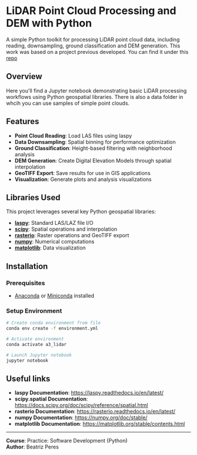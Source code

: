 # LiDAR Point Cloud Processing and DEM with Python

A simple Python toolkit for processing LiDAR point cloud data, including reading, downsampling, ground classification and DEM generation. This work was based on a project previous developed. You can find it under this [repo](https://github.com/beatrizbsperes/LiDARClassification)

## Overview

Here you'll find a Jupyter notebook demonstrating basic LiDAR processing workflows using Python geospatial libraries. There is also a data folder in whcih you can use samples of simple point clouds.

## Features

- **Point Cloud Reading**: Load LAS files using laspy
- **Data Downsampling**: Spatial binning for performance optimization
- **Ground Classification**: Height-based filtering with neighborhood analysis
- **DEM Generation**: Create Digital Elevation Models through spatial interpolation
- **GeoTIFF Export**: Save results for use in GIS applications
- **Visualization**: Generate plots and analysis visualizations

## Libraries Used

This project leverages several key Python geospatial libraries:

- **[laspy](https://laspy.readthedocs.io/en/latest/)**: Standard LAS/LAZ file I/O
- **[scipy](https://docs.scipy.org/doc/scipy/reference/spatial.html)**: Spatial operations and interpolation
- **[rasterio](https://rasterio.readthedocs.io/en/latest/)**: Raster operations and GeoTIFF export
- **[numpy](https://numpy.org/doc/stable/)**: Numerical computations
- **[matplotlib](https://matplotlib.org/stable/contents.html)**: Data visualization

## Installation

### Prerequisites
- [Anaconda](https://www.anaconda.com/products/distribution) or [Miniconda](https://docs.conda.io/en/latest/miniconda.html) installed

### Setup Environment

```bash
# Create conda environment from file
conda env create -f environment.yml

# Activate environment
conda activate a3_lidar

# Launch Jupyter notebook
jupyter notebook
```

## Useful links

- **laspy Documentation**: https://laspy.readthedocs.io/en/latest/
- **scipy.spatial Documentation**: https://docs.scipy.org/doc/scipy/reference/spatial.html
- **rasterio Documentation**: https://rasterio.readthedocs.io/en/latest/
- **numpy Documentation**: https://numpy.org/doc/stable/
- **matplotlib Documentation**: https://matplotlib.org/stable/contents.html

---

**Course**: Practice: Software Development (Python)   
**Author**: Beatriz Peres  